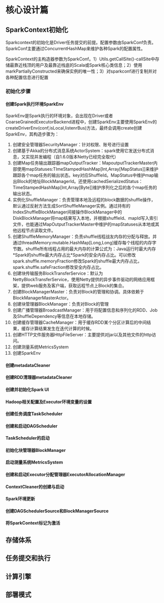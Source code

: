 # 核心设计篇

## SparkContext初始化

​	Sparkcontext的初始化是Driver任务提交的前提。配置参数由SparkConf负责。SparkConf主要通过ConcurrentHashMap来维护各种Spark的配置属性。

​	SparkContext的主构造器参数为SparkConf。1）Utils.getCallSite()-callSite中存储最靠近栈顶的用户及最靠近栈底的Scala或Spark核心类信息；2）使用markPartiallyConstructed来确保实例的唯一性；3）对sparkconf进行复制并对各种配置信息进行配置

### 初始化步骤

#### 创建Spark执行环境SparkEnv

SparkEnv是Spark执行的环境对象，会出现在Driver或者CoarseGrainedExecutorBackend进程中，创建SparkEnv主要使用SparkEnv的createDriverEnv(conf,isLocal,listenrBus)方法，最终会调用create创建SparkEnv，其构造步骤为：

1. 创建安全管理器SecurityManager：针对权限、账号进行设置
2. 创建基于Akka的分布式消息系统ActorSystem：spark使用它发送分布式消息，又实现并发编程（自1.6.0版本Netty已经完全取代）
3. 创建Map任务输出跟踪器mapOutputTracker：MapoutputTrackerMaster内部使用mapStatuses:TImeStampedHashMap[Int,Array[MapStatus]]来维护跟踪各个map任务的输出状态。key对应ShuffleId。MapStatus中维护map输出Block的地址BlockManagerId。还使用cachedSerializedStatus：TimeStampedHashMap[Int,Array[Byte]]维护序列化之后的各个map任务的输出状态。
4. 实例化ShuffleManager：负责管理本地及远程的block数据的shuffle操作，默认通过反射方法生成SortShuffleManager实例。通过持有的IndexShuffleBlockManager间接操作BlockManager中的DiskBlockManager将map结果写入本地，并根据shuffleId、mapId写入索引文件，也能通过MapOutputTrackerMaster中维护的mapStatuses从本地或其他远程节点读取文件。
5. 创建ShuffleMemoryManager：负责shuffle线程战友内存的分配与释放。并通过threadMemory:mutable.HashMap[Long,Long]缓存每个线程的内存字节数。shuffle所有线程占用的最大内存的计算公式为：Java运行时最大内存*Spark的shuffle最大内存占比\*Spark的安全内存占比。可以修改spark.shuffle.memoryFraction修改Spark的shuffle最大内存占比，spark.shuffle.safeFraction修改安全内存占比。
6. 创建块传输服务BlockTransferService：默认为NettyBlockTransferService，使用Netty提供的异步事件驱动的网络应用框架，提供web服务及客户端，获取远程节点上Block的集合。
7. 创建BlockManagerMaster：负责对Block的管理和协调。具体依赖于BlockManagerMasterActor。
8. 创建块管理器BlockManager：负责对Block的管理
9. 创建广播管理器BroadcastManager：用于将配置信息和序列化的RDD、Job及ShuffleDependency等信息在本地存储。
10. 创建缓存管理器CacheManager：用于缓存RDD某个分区计算后的中间结果，缓存计算结果发生在迭代计算的时候。
11. 创建HTTP文件服务器HttpFileServer：主要提供对jar以及其他文件的http访问。
12. 创建测量系统MetricsSystem
13. 创建SparkEnv

#### 创建metadataCleaner



#### 创建RDD清理器metadataCleaner

#### 创建并初始化Spark UI

#### Hadoop相关配置及Executor环境变量的设置

#### 创建任务调度TaskScheduler

#### 创建和启动DAGScheduler

#### TaskScheduler的启动

#### 初始化块管理器BlockManager

#### 启动测量系统MetricsSystem

#### 创建和启动Executor分配管理器ExecutorAllocationManager

#### ContextCleaner的创建与启动

#### Spark环境更新

#### 创建DAGSchedulerSource和BlockManagerSource

#### 将SparkContext标记为激活



## 存储体系

## 任务提交和执行

## 计算引擎

## 部署模式

